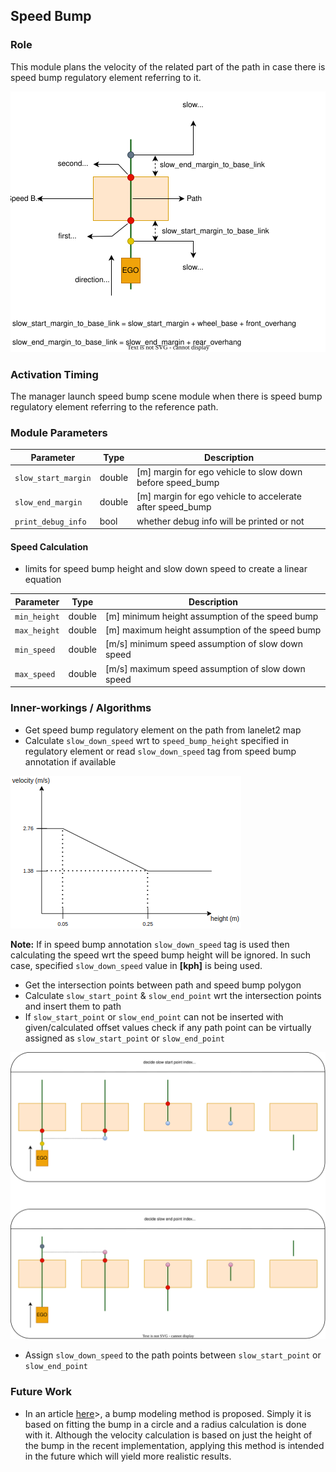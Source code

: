 ## Speed Bump

### Role

This module plans the velocity of the related part of the path in case there is speed bump
regulatory element referring to it.

![speed_bump_design.svg](docs/speed_bump_design.svg)

### Activation Timing

The manager launch speed bump scene module when there is speed bump regulatory element referring to
the reference path.

### Module Parameters

| Parameter           | Type   | Description                                               |
| ------------------- | ------ | --------------------------------------------------------- |
| `slow_start_margin` | double | [m] margin for ego vehicle to slow down before speed_bump |
| `slow_end_margin`   | double | [m] margin for ego vehicle to accelerate after speed_bump |
| `print_debug_info`  | bool   | whether debug info will be printed or not                 |

#### Speed Calculation

- limits for speed bump height and slow down speed to create a linear equation

| Parameter    | Type   | Description                                       |
| ------------ | ------ | ------------------------------------------------- |
| `min_height` | double | [m] minimum height assumption of the speed bump   |
| `max_height` | double | [m] maximum height assumption of the speed bump   |
| `min_speed`  | double | [m/s] minimum speed assumption of slow down speed |
| `max_speed`  | double | [m/s] maximum speed assumption of slow down speed |

### Inner-workings / Algorithms

- Get speed bump regulatory element on the path from lanelet2 map
- Calculate `slow_down_speed` wrt to `speed_bump_height` specified in regulatory element or
  read `slow_down_speed` tag from speed bump annotation if available

![speed_bump_vel_calc](docs/speed_bump_vel_calc.png)

**Note:** If in speed bump annotation `slow_down_speed` tag is used then calculating the speed wrt
the speed bump height will be ignored. In such case, specified `slow_down_speed` value in **[kph]**
is being used.

- Get the intersection points between path and speed bump polygon
- Calculate `slow_start_point` & `slow_end_point` wrt the intersection points and insert them to
  path
- If `slow_start_point` or `slow_end_point` can not be inserted with given/calculated offset values
  check if any path point can be virtually assigned as `slow_start_point` or `slow_end_point`

![speed_bump_scenarios.svg](docs/speed_bump_scenarios.svg)

- Assign `slow_down_speed` to the path points between `slow_start_point` or `slow_end_point`

### Future Work

- In an article [here](docs/<https://journals.sagepub.com/doi/10.1155/2014/736576)>, a bump modeling method
  is proposed. Simply it is based on fitting the bump in a circle and a radius calculation is done
  with it. Although the velocity calculation is based on just the height of the bump in the recent
  implementation, applying this method is intended in the future which will yield more realistic
  results.
